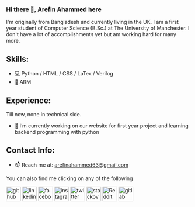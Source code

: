 ### Hi there 👋, Arefin Ahammed here
I'm originally from Bangladesh and currently living in the UK. I am a first year student of Computer Science (B.Sc.) at The University of Manchester. I don't have a lot of accomplishments yet but am working hard for many more. 

## Skills:
* 💻 Python / HTML / CSS / LaTex / Verilog
* 📱 ARM

## Experience: 
Till now, none in technical side.
- 🔭 I’m currently working on our website for first year project and learning backend programming with python


## Contact Info:
- 📫 Reach me at: arefinahammed63@gmail.com 

You can also find me clicking on any of the following

[<img src='https://cdn.jsdelivr.net/npm/simple-icons@3.0.1/icons/github.svg' alt='github' height='40'>](https://github.com/Arfii20)  [<img src='https://cdn.jsdelivr.net/npm/simple-icons@3.0.1/icons/linkedin.svg' alt='linkedin' height='40'>](https://www.linkedin.com/in/arfi20/)  [<img src='https://cdn.jsdelivr.net/npm/simple-icons@3.0.1/icons/facebook.svg' alt='facebook' height='40'>](https://www.facebook.com/arfii20)  [<img src='https://cdn.jsdelivr.net/npm/simple-icons@3.0.1/icons/instagram.svg' alt='instagram' height='40'>](https://www.instagram.com/arfiiii20/)  [<img src='https://cdn.jsdelivr.net/npm/simple-icons@3.0.1/icons/twitter.svg' alt='twitter' height='40'>](https://twitter.com/Arfiii20)  [<img src='https://cdn.jsdelivr.net/npm/simple-icons@3.0.1/icons/stackoverflow.svg' alt='stackoverflow' height='40'>](https://stackoverflow.com/users/20771059/arfi20)  [<img src='https://cdn.jsdelivr.net/npm/simple-icons@3.0.1/icons/reddit.svg' alt='Reddit' height='40'>](https://www.reddit.com/user/arfii20)  [<img src='https://cdn.jsdelivr.net/npm/simple-icons@3.0.1/icons/gitlab.svg' alt='gitlab' height='40'>](https://gitlab.cs.man.ac.uk/p28320aa)  

